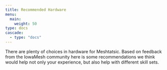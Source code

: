 ```yaml
---
title: Recommended Hardware
menu:
  main:
    weight: 50
type: docs
cascade:
  - type: "docs"
---
```


There are plenty of choices in hardware for Meshtatsic. Based on feedback from the IowaMesh community here is some recommendations we think would help not only your experience, but also help with different skill sets.
